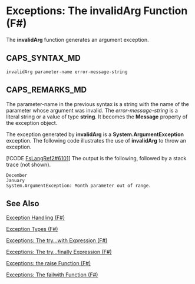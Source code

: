 # Exceptions: The invalidArg Function (F#)

The **invalidArg** function generates an argument exception.


## CAPS_SYNTAX_MD

```
invalidArg parameter-name error-message-string
```

## CAPS_REMARKS_MD
The parameter-name in the previous syntax is a string with the name of the parameter whose argument was invalid. The *error-message-string* is a literal string or a value of type **string**. It becomes the **Message** property of the exception object.

The exception generated by **invalidArg** is a **System.ArgumentException** exception. The following code illustrates the use of **invalidArg** to throw an exception.

[!CODE [FsLangRef2#6101](../CodeSnippet/VS_Snippets_Fsharp/fslangref2/FSharp/fs/invalidarg.fs#6101)]
    The output is the following, followed by a stack trace (not shown).


```
December
January
System.ArgumentException: Month parameter out of range.
```

## See Also
[Exception Handling &#40;F&#35;&#41;](Exception+Handling+%28F%23%29.md)

[Exception Types &#40;F&#35;&#41;](Exception+Types+%28F%23%29.md)

[Exceptions: The try...with Expression &#40;F&#35;&#41;](Exceptions%3A+The+try...with+Expression+%28F%23%29.md)

[Exceptions: The try...finally Expression &#40;F&#35;&#41;](Exceptions%3A+The+try...finally+Expression+%28F%23%29.md)

[Exceptions: the raise Function &#40;F&#35;&#41;](Exceptions%3A+the+raise+Function+%28F%23%29.md)

[Exceptions: The failwith Function &#40;F&#35;&#41;](Exceptions%3A+The+failwith+Function+%28F%23%29.md)

